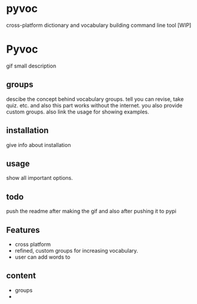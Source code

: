 # pyvoc
cross-platform dictionary and vocabulary building command line tool [WIP]

# Pyvoc 
gif
small description
## groups
descibe the concept behind vocabulary groups. tell you can revise, take quiz. etc. 
and also this part works without the internet. you also provide custom groups.
also link the usage for showing examples.
## installation
give info about installation
## usage
show all important options.
## todo

push the readme after making the gif and also after pushing it to pypi

## Features
- cross platform
- refined, custom groups for increasing vocabulary.
- user can add words to 
## content
- groups
- 

